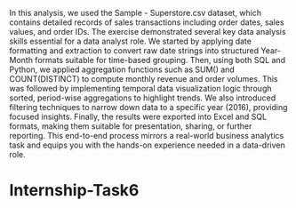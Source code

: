 
In this analysis, we used the Sample - Superstore.csv dataset, which contains detailed records of sales transactions including order dates, sales values, and order IDs. The exercise demonstrated several key data analysis skills essential for a data analyst role. We started by applying date formatting and extraction to convert raw date strings into structured Year-Month formats suitable for time-based grouping. Then, using both SQL and Python, we applied aggregation functions such as SUM() and COUNT(DISTINCT) to compute monthly revenue and order volumes. This was followed by implementing temporal data visualization logic through sorted, period-wise aggregations to highlight trends. We also introduced filtering techniques to narrow down data to a specific year (2016), providing focused insights. Finally, the results were exported into Excel and SQL formats, making them suitable for presentation, sharing, or further reporting. This end-to-end process mirrors a real-world business analytics task and equips you with the hands-on experience needed in a data-driven role.

# Internship-Task6
